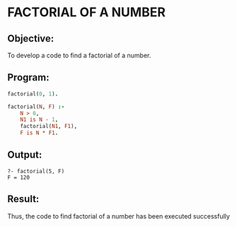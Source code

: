 # FACTORIAL OF A NUMBER
## Objective: 
To develop a code to find a factorial of a number.
## Program:
```prolog
factorial(0, 1).

factorial(N, F) :- 
    N > 0, 
    N1 is N - 1, 
    factorial(N1, F1), 
    F is N * F1.
```
## Output:
```
?- factorial(5, F)
F = 120
```
## Result:
Thus, the code to find factorial of a number has been executed successfully
